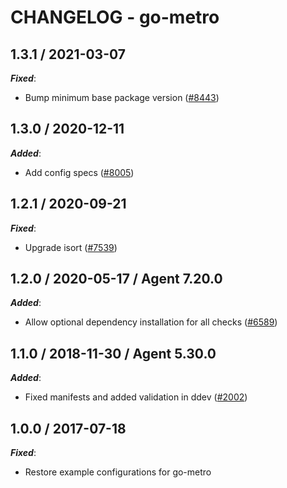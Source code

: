 # CHANGELOG - go-metro

<!-- towncrier release notes start -->

## 1.3.1 / 2021-03-07

***Fixed***:

* Bump minimum base package version ([#8443](https://github.com/DataDog/integrations-core/pull/8443))

## 1.3.0 / 2020-12-11

***Added***:

* Add config specs ([#8005](https://github.com/DataDog/integrations-core/pull/8005))

## 1.2.1 / 2020-09-21

***Fixed***:

* Upgrade isort ([#7539](https://github.com/DataDog/integrations-core/pull/7539))

## 1.2.0 / 2020-05-17 / Agent 7.20.0

***Added***:

* Allow optional dependency installation for all checks ([#6589](https://github.com/DataDog/integrations-core/pull/6589))

## 1.1.0 / 2018-11-30 / Agent 5.30.0

***Added***:

* Fixed manifests and added validation in ddev ([#2002][1])

## 1.0.0 / 2017-07-18

***Fixed***:

* Restore example configurations for go-metro

[1]: https://github.com/DataDog/integrations-core/pull/2002
